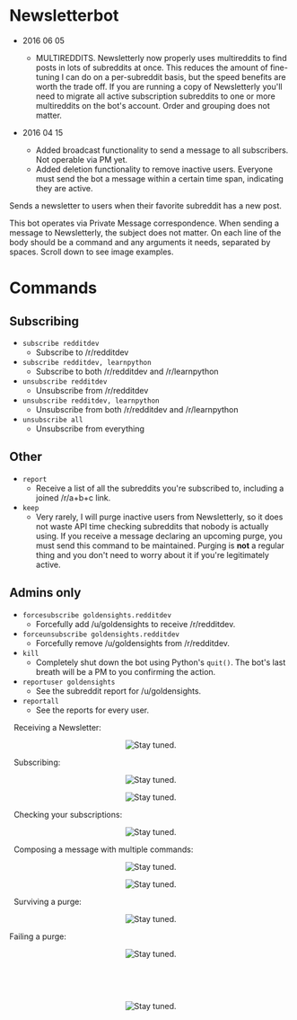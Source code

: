 Newsletterbot
=============

- 2016 06 05
    - MULTIREDDITS. Newsletterly now properly uses multireddits to find posts in lots of subreddits at once. This reduces the amount of fine-tuning I can do on a per-subreddit basis, but the speed benefits are worth the trade off. If you are running a copy of Newsletterly you'll need to migrate all active subscription subreddits to one or more multireddits on the bot's account. Order and grouping does not matter.

- 2016 04 15
    - Added broadcast functionality to send a message to all subscribers. Not operable via PM yet.
    - Added deletion functionality to remove inactive users. Everyone must send the bot a message within a certain time span, indicating they are active.

Sends a newsletter to users when their favorite subreddit has a new post.

This bot operates via Private Message correspondence. When sending a message to Newsletterly, the subject does not matter. On each line of the body should be a command and any arguments it needs, separated by spaces. Scroll down to see image examples.

# Commands

## Subscribing
- `subscribe redditdev`
    - Subscribe to /r/redditdev
- `subscribe redditdev, learnpython`
    - Subscribe to both /r/redditdev and /r/learnpython
- `unsubscribe redditdev`
    - Unsubscribe from /r/redditdev
- `unsubscribe redditdev, learnpython`
    - Unsubscribe from both /r/redditdev and /r/learnpython
- `unsubscribe all`
    - Unsubscribe from everything

## Other
- `report`
    - Receive a list of all the subreddits you're subscribed to, including a joined /r/a+b+c link.
- `keep`
    - Very rarely, I will purge inactive users from Newsletterly, so it does not waste API time checking subreddits that nobody is actually using. If you receive a message declaring an upcoming purge, you must send this command to be maintained. Purging is **not** a regular thing and you don't need to worry about it if you're legitimately active.

## Admins only
- `forcesubscribe goldensights.redditdev`
    - Forcefully add /u/goldensights to receive /r/redditdev.
- `forceunsubscribe goldensights.redditdev`
    - Forcefully remove /u/goldensights from /r/redditdev.
- `kill`
    - Completely shut down the bot using Python's `quit()`. The bot's last breath will be a PM to you confirming the action.
- `reportuser goldensights`
    - See the subreddit report for /u/goldensights.
- `reportall`
    - See the reports for every user.

&nbsp;
Receiving a Newsletter:

<p align="center">
  <img src="https://github.com/voussoir/reddit/blob/master/.GitImages/newsletterly_demo_newposts.png?raw=true" alt="Stay tuned."/>
</p>

&nbsp;
Subscribing:
<p align="center">
  <img src="https://github.com/voussoir/reddit/blob/master/.GitImages/newsletterly_demo_subscribe.png?raw=true" alt="Stay tuned."/>
</p>
<p align="center">
  <img src="https://github.com/voussoir/reddit/blob/master/.GitImages/newsletterly_demo_subscribemultiple.png?raw=true" alt="Stay tuned."/>
</p>

&nbsp;
Checking your subscriptions:

<p align="center">
  <img src="https://github.com/voussoir/reddit/blob/master/.GitImages/newsletterly_demo_report.png?raw=true" alt="Stay tuned."/>
</p>

&nbsp;
Composing a message with multiple commands:
<p align="center">
  <img src="https://github.com/voussoir/reddit/blob/master/.GitImages/newsletterly_demo_multiplecompose.png?raw=true" alt="Stay tuned."/>
</p>
<p align="center">
  <img src="https://github.com/voussoir/reddit/blob/master/.GitImages/newsletterly_demo_multipleresponse.png?raw=true" alt="Stay tuned."/>
</p>

&nbsp;
Surviving a purge:
<p align="center">
  <img src="https://github.com/voussoir/reddit/blob/master/.GitImages/newsletterly_purgekeep.png?raw=true" alt="Stay tuned."/>
</p>

Failing a purge:
<p align="center">
  <img src="https://github.com/voussoir/reddit/blob/master/.GitImages/newsletterly_purgedrop.png?raw=true" alt="Stay tuned."/>
</p>

&nbsp;

&nbsp;

<p align="center">
  <img src="https://github.com/voussoir/reddit/blob/master/.GitImages/Newsletterly_cover2.png?raw=true" alt="Stay tuned."/>
</p>